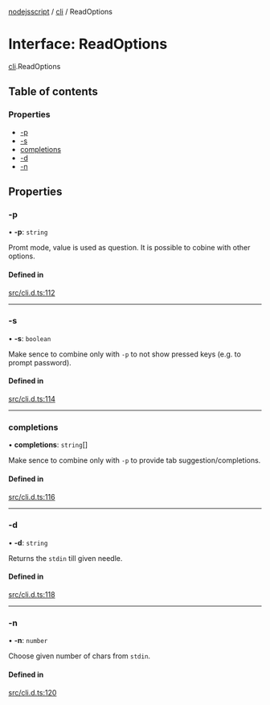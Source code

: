 [nodejsscript](../README.md) / [cli](../modules/cli.md) / ReadOptions

# Interface: ReadOptions

[cli](../modules/cli.md).ReadOptions

## Table of contents

### Properties

- [-p](cli.ReadOptions.md#-p)
- [-s](cli.ReadOptions.md#-s)
- [completions](cli.ReadOptions.md#completions)
- [-d](cli.ReadOptions.md#-d)
- [-n](cli.ReadOptions.md#-n)

## Properties

### -p

• **-p**: `string`

Promt mode, value is used as question. It is possible to cobine with other options.

#### Defined in

[src/cli.d.ts:112](https://github.com/jaandrle/nodejsscript/blob/b9d4525/src/cli.d.ts#L112)

___

### -s

• **-s**: `boolean`

Make sence to combine only with `-p` to not show pressed keys (e.g. to prompt password).

#### Defined in

[src/cli.d.ts:114](https://github.com/jaandrle/nodejsscript/blob/b9d4525/src/cli.d.ts#L114)

___

### completions

• **completions**: `string`[]

Make sence to combine only with `-p` to provide tab suggestion/completions.

#### Defined in

[src/cli.d.ts:116](https://github.com/jaandrle/nodejsscript/blob/b9d4525/src/cli.d.ts#L116)

___

### -d

• **-d**: `string`

Returns the `stdin` till given needle.

#### Defined in

[src/cli.d.ts:118](https://github.com/jaandrle/nodejsscript/blob/b9d4525/src/cli.d.ts#L118)

___

### -n

• **-n**: `number`

Choose given number of chars from `stdin`.

#### Defined in

[src/cli.d.ts:120](https://github.com/jaandrle/nodejsscript/blob/b9d4525/src/cli.d.ts#L120)
